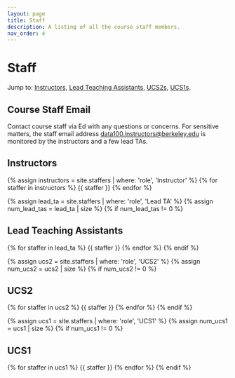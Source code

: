 ```yaml
---
layout: page
title: Staff
description: A listing of all the course staff members.
nav_order: 4
---
```


# Staff

<!-- Staff information is stored in the `_staffers` directory and rendered according to the layout file, `_layouts/staffer.html`. -->

Jump to: [Instructors](#inst), [Lead Teaching Assistants](#leads), [UCS2s](#ucs2s), [UCS1s](#ucs1s).


## Course Staff Email
Contact course staff via Ed with any questions or concerns. For sensitive matters, the staff email address [data100.instructors@berkeley.edu](mailto:data100.instructors@berkeley.edu) is monitored by the instructors and a few lead TAs.

<a name = 'inst'></a>

## Instructors

{% assign instructors = site.staffers | where: 'role', 'Instructor' %}
{% for staffer in instructors %}
{{ staffer }}
{% endfor %}

<a name = 'leads'></a>

{% assign lead_ta = site.staffers | where: 'role', 'Lead TA' %}
{% assign num_lead_tas = lead_ta | size %}
{% if num_lead_tas != 0 %}
## Lead Teaching Assistants

{% for staffer in lead_ta %}
{{ staffer }}
{% endfor %}
{% endif %}

<a name = 'ucs2s'></a>

{% assign ucs2 = site.staffers | where: 'role', 'UCS2' %}
{% assign num_ucs2 = ucs2 | size %}
{% if num_ucs2 != 0 %}
## UCS2

{% for staffer in ucs2 %}
{{ staffer }}
{% endfor %}
{% endif %}

<a name = 'ucs1s'></a>

{% assign ucs1 = site.staffers | where: 'role', 'UCS1' %}
{% assign num_ucs1 = ucs1 | size %}
{% if num_ucs1 != 0 %}
## UCS1

{% for staffer in ucs1 %}
{{ staffer }}
{% endfor %}
{% endif %}

